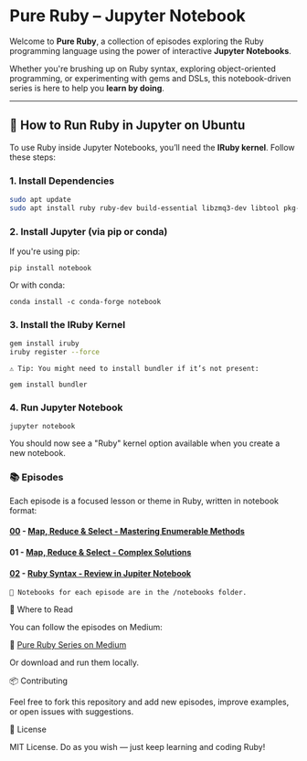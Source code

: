 
# Pure Ruby – Jupyter Notebook

Welcome to **Pure Ruby**, a collection of episodes exploring the Ruby programming language using the power of interactive **Jupyter Notebooks**.

Whether you're brushing up on Ruby syntax, exploring object-oriented programming, or experimenting with gems and DSLs, this notebook-driven series is here to help you **learn by doing**.

---

## 🔧 How to Run Ruby in Jupyter on Ubuntu

To use Ruby inside Jupyter Notebooks, you’ll need the **IRuby kernel**. Follow these steps:

### 1. Install Dependencies
```bash
sudo apt update
sudo apt install ruby ruby-dev build-essential libzmq3-dev libtool pkg-config
```
### 2. Install Jupyter (via pip or conda)

If you're using pip:
```
pip install notebook
```
Or with conda:
```
conda install -c conda-forge notebook
```
### 3. Install the IRuby Kernel
```bash
gem install iruby
iruby register --force
```
    ⚠️ Tip: You might need to install bundler if it’s not present:

    gem install bundler

### 4. Run Jupyter Notebook
```
jupyter notebook
```
You should now see a "Ruby" kernel option available when you create a new notebook.

### 📚 Episodes

Each episode is a focused lesson or theme in Ruby, written in notebook format:

#### [00](notebook2.ipynb/) - [Map, Reduce & Select - Mastering Enumerable Methods](https://medium.com/jungletronics/map-reduce-select-in-ruby-b6d66561e1bb) 

#### 01 - [Map, Reduce & Select  - Complex Solutions](https://medium.com/jungletronics/map-reduce-select-in-ruby-b3cf698d99a6) 

#### [02](notebook1.ipynb/) - [Ruby Syntax - Review in Jupiter Notebook](https://medium.com/jungletronics/ruby-notebook-chronicles-1d4b4ee09db9)


    📂 Notebooks for each episode are in the /notebooks folder.

📖 Where to Read

You can follow the episodes on Medium:

🔗 [Pure Ruby Series on Medium](https://medium.com/jungletronics/map-reduce-select-in-ruby-b6d66561e1bb)

Or download and run them locally.

📦 Contributing

Feel free to fork this repository and add new episodes, improve examples, or open issues with suggestions.

📜 License

MIT License. Do as you wish — just keep learning and coding Ruby!


